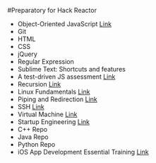 #Preparatory for Hack Reactor

* Object-Oriented JavaScript [Link](https://www.udacity.com/course/object-oriented-javascript--ud015)
* Git
* HTML
* CSS
* jQuery
* Regular Expression
* Sublime Text: Shortcuts and features
* A test-driven JS assessment [Link](https://github.com/rmurphey/js-assessment)
* Recursion [Link](http://reinhard.io/)
* Linux Fundamentals [Link](http://www.funtoo.org/Linux_Fundamentals,_Part_1)
* Piping and Redirection [Link](http://ryanstutorials.net/linuxtutorial/piping.php)
* SSH [Link](http://code.tutsplus.com/tutorials/ssh-what-and-how--net-25138)
* Virtual Machine [Link](http://en.wikipedia.org/wiki/Virtual_machine)
* Startup Engineering [Link](https://www.coursera.org/course/startup)
* C++ Repo
* Java Repo
* Python Repo
* iOS App Development Essential Training [Link](http://www.lynda.com/iOS-tutorials/iOS-App-Development-Essential-Training/159179-2.html)